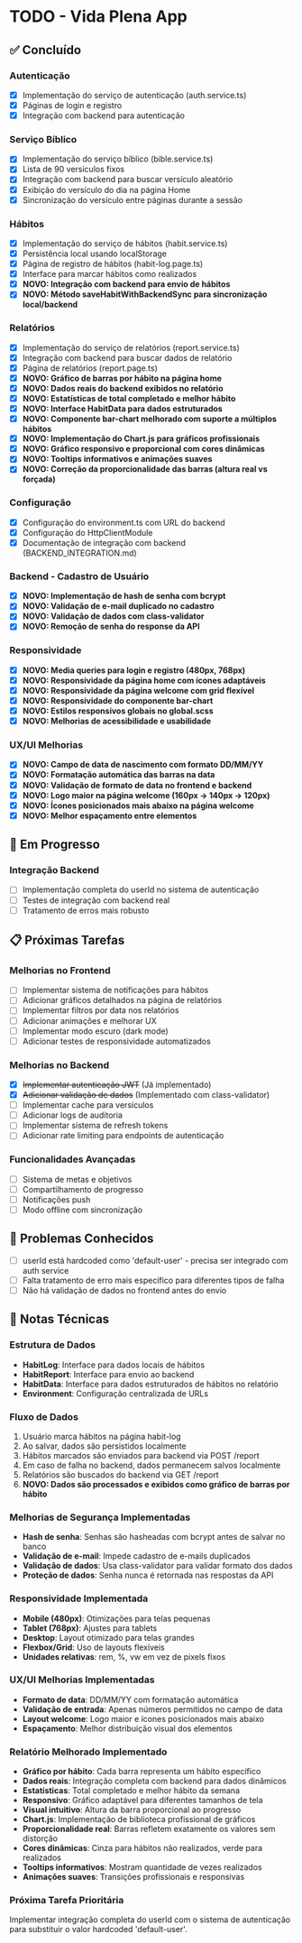 # TODO - Vida Plena App

## ✅ Concluído

### Autenticação
- [x] Implementação do serviço de autenticação (auth.service.ts)
- [x] Páginas de login e registro
- [x] Integração com backend para autenticação

### Serviço Bíblico
- [x] Implementação do serviço bíblico (bible.service.ts)
- [x] Lista de 90 versículos fixos
- [x] Integração com backend para buscar versículo aleatório
- [x] Exibição do versículo do dia na página Home
- [x] Sincronização do versículo entre páginas durante a sessão

### Hábitos
- [x] Implementação do serviço de hábitos (habit.service.ts)
- [x] Persistência local usando localStorage
- [x] Página de registro de hábitos (habit-log.page.ts)
- [x] Interface para marcar hábitos como realizados
- [x] **NOVO: Integração com backend para envio de hábitos**
- [x] **NOVO: Método saveHabitWithBackendSync para sincronização local/backend**

### Relatórios
- [x] Implementação do serviço de relatórios (report.service.ts)
- [x] Integração com backend para buscar dados de relatório
- [x] Página de relatórios (report.page.ts)
- [x] **NOVO: Gráfico de barras por hábito na página home**
- [x] **NOVO: Dados reais do backend exibidos no relatório**
- [x] **NOVO: Estatísticas de total completado e melhor hábito**
- [x] **NOVO: Interface HabitData para dados estruturados**
- [x] **NOVO: Componente bar-chart melhorado com suporte a múltiplos hábitos**
- [x] **NOVO: Implementação do Chart.js para gráficos profissionais**
- [x] **NOVO: Gráfico responsivo e proporcional com cores dinâmicas**
- [x] **NOVO: Tooltips informativos e animações suaves**
- [x] **NOVO: Correção da proporcionalidade das barras (altura real vs forçada)**

### Configuração
- [x] Configuração do environment.ts com URL do backend
- [x] Configuração do HttpClientModule
- [x] Documentação de integração com backend (BACKEND_INTEGRATION.md)

### Backend - Cadastro de Usuário
- [x] **NOVO: Implementação de hash de senha com bcrypt**
- [x] **NOVO: Validação de e-mail duplicado no cadastro**
- [x] **NOVO: Validação de dados com class-validator**
- [x] **NOVO: Remoção de senha do response da API**

### Responsividade
- [x] **NOVO: Media queries para login e registro (480px, 768px)**
- [x] **NOVO: Responsividade da página home com ícones adaptáveis**
- [x] **NOVO: Responsividade da página welcome com grid flexível**
- [x] **NOVO: Responsividade do componente bar-chart**
- [x] **NOVO: Estilos responsivos globais no global.scss**
- [x] **NOVO: Melhorias de acessibilidade e usabilidade**

### UX/UI Melhorias
- [x] **NOVO: Campo de data de nascimento com formato DD/MM/YY**
- [x] **NOVO: Formatação automática das barras na data**
- [x] **NOVO: Validação de formato de data no frontend e backend**
- [x] **NOVO: Logo maior na página welcome (160px → 140px → 120px)**
- [x] **NOVO: Ícones posicionados mais abaixo na página welcome**
- [x] **NOVO: Melhor espaçamento entre elementos**

## 🔄 Em Progresso

### Integração Backend
- [ ] Implementação completa do userId no sistema de autenticação
- [ ] Testes de integração com backend real
- [ ] Tratamento de erros mais robusto

## 📋 Próximas Tarefas

### Melhorias no Frontend
- [ ] Implementar sistema de notificações para hábitos
- [ ] Adicionar gráficos detalhados na página de relatórios
- [ ] Implementar filtros por data nos relatórios
- [ ] Adicionar animações e melhorar UX
- [ ] Implementar modo escuro (dark mode)
- [ ] Adicionar testes de responsividade automatizados

### Melhorias no Backend
- [x] ~~Implementar autenticação JWT~~ (Já implementado)
- [x] ~~Adicionar validação de dados~~ (Implementado com class-validator)
- [ ] Implementar cache para versículos
- [ ] Adicionar logs de auditoria
- [ ] Implementar sistema de refresh tokens
- [ ] Adicionar rate limiting para endpoints de autenticação

### Funcionalidades Avançadas
- [ ] Sistema de metas e objetivos
- [ ] Compartilhamento de progresso
- [ ] Notificações push
- [ ] Modo offline com sincronização

## 🐛 Problemas Conhecidos

- [ ] userId está hardcoded como 'default-user' - precisa ser integrado com auth service
- [ ] Falta tratamento de erro mais específico para diferentes tipos de falha
- [ ] Não há validação de dados no frontend antes do envio

## 📝 Notas Técnicas

### Estrutura de Dados
- **HabitLog**: Interface para dados locais de hábitos
- **HabitReport**: Interface para envio ao backend
- **HabitData**: Interface para dados estruturados de hábitos no relatório
- **Environment**: Configuração centralizada de URLs

### Fluxo de Dados
1. Usuário marca hábitos na página habit-log
2. Ao salvar, dados são persistidos localmente
3. Hábitos marcados são enviados para backend via POST /report
4. Em caso de falha no backend, dados permanecem salvos localmente
5. Relatórios são buscados do backend via GET /report
6. **NOVO: Dados são processados e exibidos como gráfico de barras por hábito**

### Melhorias de Segurança Implementadas
- **Hash de senha**: Senhas são hasheadas com bcrypt antes de salvar no banco
- **Validação de e-mail**: Impede cadastro de e-mails duplicados
- **Validação de dados**: Usa class-validator para validar formato dos dados
- **Proteção de dados**: Senha nunca é retornada nas respostas da API

### Responsividade Implementada
- **Mobile (480px)**: Otimizações para telas pequenas
- **Tablet (768px)**: Ajustes para tablets
- **Desktop**: Layout otimizado para telas grandes
- **Flexbox/Grid**: Uso de layouts flexíveis
- **Unidades relativas**: rem, %, vw em vez de pixels fixos

### UX/UI Melhorias Implementadas
- **Formato de data**: DD/MM/YY com formatação automática
- **Validação de entrada**: Apenas números permitidos no campo de data
- **Layout welcome**: Logo maior e ícones posicionados mais abaixo
- **Espaçamento**: Melhor distribuição visual dos elementos

### Relatório Melhorado Implementado
- **Gráfico por hábito**: Cada barra representa um hábito específico
- **Dados reais**: Integração completa com backend para dados dinâmicos
- **Estatísticas**: Total completado e melhor hábito da semana
- **Responsivo**: Gráfico adaptável para diferentes tamanhos de tela
- **Visual intuitivo**: Altura da barra proporcional ao progresso
- **Chart.js**: Implementação de biblioteca profissional de gráficos
- **Proporcionalidade real**: Barras refletem exatamente os valores sem distorção
- **Cores dinâmicas**: Cinza para hábitos não realizados, verde para realizados
- **Tooltips informativos**: Mostram quantidade de vezes realizados
- **Animações suaves**: Transições profissionais e responsivas

### Próxima Tarefa Prioritária
Implementar integração completa do userId com o sistema de autenticação para substituir o valor hardcoded 'default-user'. 
